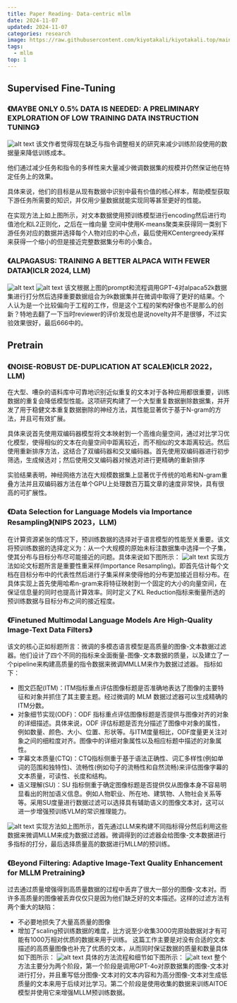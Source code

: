 ```yaml
---
title: Paper Reading- Data-centric mllm
date: 2024-11-07
updated: 2024-11-07
categories: research
image: https://raw.githubusercontent.com/kiyotakali/kiyotakali.top/main/pic_back/elden2.webp
tags:
  - mllm
top: 1
---
```


## Supervised Fine-Tuning

### 《MAYBE ONLY 0.5% DATA IS NEEDED: A PRELIMINARY  EXPLORATION OF LOW TRAINING DATA INSTRUCTION TUNING》
![alt text](./image-17.png)
该文作者觉得现在缺乏与指令调整相关的研究来减少训练阶段使用的数据量来降低训练成本。

他们通过减少任务和指令的多样性来大量减少微调数据集的规模并仍然保证他在特定任务上的效果。

具体来说，他们的目标是从现有数据中识别中最有价值的核心样本，帮助模型获取下游任务所需要的知识，并仅用少量数据就能实现同等甚至更好的性能。

在实现方法上如上图所示，对文本数据使用预训练模型进行encoding然后进行均值池化和L2正则化，之后在一维向量 空间中使用K-means聚类来获得同一类别下游任务对应的数据并选择每个人物对应的中心点，最后使用KCentergreedy采样来获得一个缩小的但是接近完整数据集分布的小集合。

### 《ALPAGASUS: TRAINING A BETTER ALPACA WITH FEWER DATA》(ICLR 2024, LLM)
![alt text](./image-20.png)
![alt text](./image-21.png)
该文根据上图的prompt和流程调用GPT-4对alpaca52k数据集进行打分然后选择重要数据组合为9k数据集并在微调中取得了更好的结果。个人认为是一个比较偏向于工程的工作，但是这个工程的架构好像也不是那么的创新？特地去翻了一下当时reviewer的评价发现也是说novelty并不是很够，不过实验效果很好，最后666中的。

## Pretrain

### 《NOISE-ROBUST DE-DUPLICATION AT SCALE》(ICLR 2022，LLM)
在大型、嘈杂的语料库中可靠地识别近似重复的文本对于各种应用都很重要，训练数据的重复会降低模型性能。这项研究构建了一个大型重复数据删除数据集，并开发了用于稳健文本重复数据删除的神经方法，其性能显著优于基于N-gram的方法，并且可有效扩展。

具体来说首先使用双编码器模型将文本映射到一个高维向量空间，通过对比学习优化模型，使得相似的文本在向量空间中距离较近，而不相似的文本距离较远。然后使用重新排序方法，这结合了双编码器和交叉编码器。首先使用双编码器进行初步筛选，生成候选对；然后使用交叉编码器对候选对进行更精确的重新排序

实验结果表明，神经网络方法在大规模数据集上显著优于传统的哈希和N-gram重叠方法并且双编码器方法在单个GPU上处理数百万篇文章的速度非常快，具有很高的可扩展性。

### 《Data Selection for Language Models  via Importance Resampling》(NIPS 2023，LLM)
在计算资源紧张的情况下，预训练数据的选择对于语言模型的性能至关重要。该文将预训练数据的选择定义为：从一个大规模的原始未标注数据集中选择一个子集，使其分布与目标分布尽可能接近的问题。具体来说如下图所示：
![alt text](./image-18.png)
实现方法如论文标题所言是重要性重采样(Importance Resampling)。即首先估计每个文档在目标分布中的代表性然后进行子集采样来使得他的分布更加接近目标分布。在具体实现上首先使用哈希n-gram来将特征映射到一个固定的大小的向量空间，在保证信息量的同时也提高计算效率。同时定义了KL Reduction指标来衡量所选的预训练数据与目标分布之间的接近程度。

### 《Finetuned Multimodal Language Models Are High-Quality Image-Text Data Filters》
该文的核心正如标题所言：微调的多模态语言模型是高质量的图像-文本数据过滤器。他们设计了四个不同的指标来全面衡量-图像-文本数据的质量，以及建立了一个pipeline来构建高质量的指令数据来微调MMLLM来作为数据过滤器。
指标如下：
- 图文匹配(ITM)：ITM指标重点评估图像标题是否准确地表达了图像的主要特征和对象并抓住了其主要主题。经过微调的 MLM 数据过滤器可以生成精确的ITM分数。
- 对象细节实现(ODF)：ODF 指标重点评估图像标题是否提供与图像对齐的对象的详细描述。具体来说，ODF 评估标题是否充分描述了图像中对象的属性，例如数量、颜色、大小、位置、形状等。与ITM度量相比，ODF度量更关注对象之间的细粒度对齐。图像中的详细对象属性以及相应标题中描述的对象属性。
- 字幕文本质量(CTQ)：CTQ指标侧重于基于语法正确性、词汇多样性(例如单词的范围和独特性)、流畅性(例如句子的流畅性和自然流畅)来评估图像字幕的文本质量，可读性、长度和结构。
- 语义理解(SU)：SU 指标侧重于确定图像标题是否提供仅从图像本身不容易明显看出的附加语义信息。例如人物职业、所在地、建筑物、人物社会关系等等。采用SU度量进行数据过滤可以选择具有辅助语义的图像文本对，这可以进一步增强预训练VLM的常识推理能力。

![alt text](./image-19.png)
实现方法如上图所示，首先通过LLM来构建不同指标得分然后利用这些数据来微调MLLM来成为数据过滤器。微调得到的过滤器会给图像-文本数据进行多指标的打分，最后选择质量高的数据进行MLLM的预训练。

### 《Beyond Filtering: Adaptive Image-Text Quality Enhancement for MLLM Pretraining》
过去通过质量增强得到高质量数据的过程中丢弃了很大一部分的图像-文本对。而许多高质量的图像被丢弃仅仅只是因为他们缺乏好的文本描述。这样的过滤方法有两个重大的缺陷：
- 不必要地损失了大量高质量的图像
- 增加了scaling预训练数据的难度，比方说至少收集3000完原始数据对才有可能有1000万相对优质的数据来用于训练。
这篇工作主要是对没有合适的文本描述的高质量图像也补充了优质的文本，从而同时保证数据的质量和数量具体如下图所示：
![alt text](./image-22.png)
具体的方法流程和细节如下图所示：
![alt text](./image-23.png)
整个方法主要分为两个阶段，第一个阶段是调用GPT-4o对原数据集的图像-文本对进行打分，并且重写低分图像-文本对的文本内容和为高分图像-文本对生成低质量的文本来用于后续对比学习。第二个阶段是使用收集的数据来训练AITOE模型并使用它来增强MLLM预训练数据。